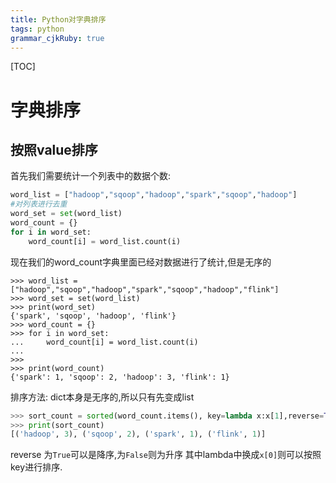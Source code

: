 ```yaml
---
title: Python对字典排序
tags: python
grammar_cjkRuby: true
---
```

[TOC]

# 字典排序
## 按照value排序
首先我们需要统计一个列表中的数据个数:
```python
word_list = ["hadoop","sqoop","hadoop","spark","sqoop","hadoop"]
#对列表进行去重
word_set = set(word_list)
word_count = {}
for i in word_set:
	word_count[i] = word_list.count(i)

```
现在我们的word_count字典里面已经对数据进行了统计,但是无序的
```python?linenums
>>> word_list = ["hadoop","sqoop","hadoop","spark","sqoop","hadoop","flink"]
>>> word_set = set(word_list)
>>> print(word_set)
{'spark', 'sqoop', 'hadoop', 'flink'}
>>> word_count = {}
>>> for i in word_set:
...     word_count[i] = word_list.count(i)
... 
>>> 
>>> print(word_count)
{'spark': 1, 'sqoop': 2, 'hadoop': 3, 'flink': 1}

```

排序方法:
dict本身是无序的,所以只有先变成list
```python
>>> sort_count = sorted(word_count.items(), key=lambda x:x[1],reverse=True)
>>> print(sort_count)
[('hadoop', 3), ('sqoop', 2), ('spark', 1), ('flink', 1)]

```
reverse 为`True`可以是降序,为`False`则为升序
其中lambda中换成`x[0]`则可以按照key进行排序.

